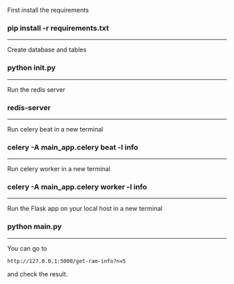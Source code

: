 First install the requirements

### pip install -r requirements.txt

***
Create database and tables

### python init.py

***
Run the redis server

### redis-server

***
Run celery beat in a new terminal
### celery -A main_app.celery beat -l info

***
Run celery worker in a new terminal

### celery -A main_app.celery worker -l info

***

Run the Flask app on your local host in a new terminal

### python main.py

***

You can go to

    http://127.0.0.1:5000/get-ram-info?n=5

and check the result.

